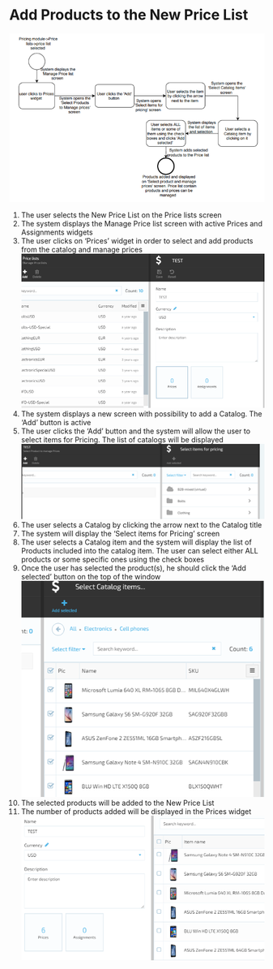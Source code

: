 # Add Products to the New Price List

![Add Products to the New Price List](media/diagram-add-products-to-the-new-price-list.png)

1. The user selects the New Price List on the Price lists screen
1. The system displays the Manage Price list screen with active Prices and Assignments widgets
1. The user clicks on ‘Prices’ widget in order to select and add products from the catalog and manage prices
![Prices widget](media/screen-prices-widget.png)
1. The system displays a new screen with possibility to add a Catalog. The ‘Add’ button is active
1. The user clicks the ‘Add’ button and the system will allow the user to select items for Pricing. The list of catalogs will be displayed
![Select items for pricing](media/screen-select-items-for-pricing.png)
1. The user selects a Catalog by clicking the arrow next to the Catalog title
1. The system will display the ‘Select items for Pricing’ screen
1. The user selects a Catalog item and the system will display the list of Products included into the catalog item. The user can select either ALL products or some specific ones using the check boxes
1. Once the user has selected the product(s), he should click the ‘Add selected’ button on the top of the window
![Add selected products](media/screen-add-selected-products.png)
1. The selected products will be added to the New Price List
1. The number of products added will be displayed in the Prices widget
![Prices widget 1](media/screen-prices-widget-1.png)
